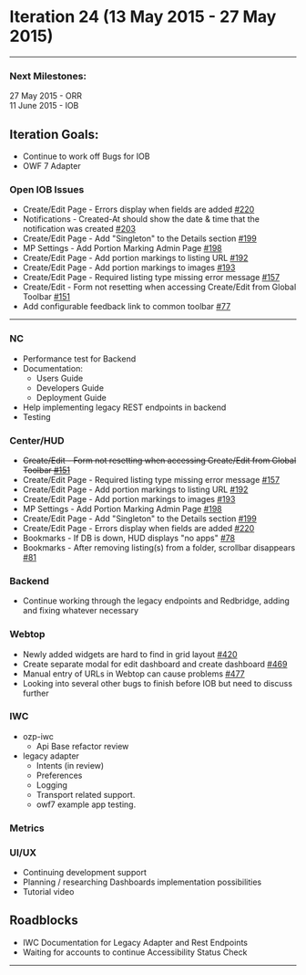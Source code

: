 # Iteration 24 (13 May 2015 - 27 May 2015)

*** 
### Next Milestones:
27 May 2015 - ORR
<br>11 June 2015 - IOB

## Iteration Goals:
* Continue to work off Bugs for IOB
* OWF 7 Adapter

### Open IOB Issues
* Create/Edit Page - Errors display when fields are added [#220](http://github.com/ozone-development/ozp-center/issues/220)
* Notifications - Created-At should show the date & time that the notification was created [#203](http://github.com/ozone-development/ozp-center/issues/203)
* Create/Edit Page - Add "Singleton" to the Details section [#199](http://github.com/ozone-development/ozp-center/issues/199)
* MP Settings - Add Portion Marking Admin Page [#198](http://github.com/ozone-development/ozp-center/issues/198)
* Create/Edit Page - Add portion markings to listing URL [#192](http://github.com/ozone-development/ozp-center/issues/192)
* Create/Edit Page - Add portion markings to images [#193](http://github.com/ozone-development/ozp-center/issues/193)
* Create/Edit Page - Required listing type missing error message [#157](http://github.com/ozone-development/ozp-center/issues/157)
* Create/Edit - Form not resetting when accessing Create/Edit from Global Toolbar [#151](http://github.com/ozone-development/ozp-center/issues/151)
* Add configurable feedback link to common toolbar [#77](http://github.com/ozone-development/ozp-center/issues/77)

***


### NC 
* Performance test for Backend
* Documentation:
  * Users Guide
  * Developers Guide
  * Deployment Guide
* Help implementing legacy REST endpoints in backend
* Testing

### Center/HUD
* ~~Create/Edit - Form not resetting when accessing Create/Edit from Global Toolbar [#151](http://github.com/ozone-development/ozp-center/issues/151)~~
* Create/Edit Page - Required listing type missing error message [#157](http://github.com/ozone-development/ozp-center/issues/157)
* Create/Edit Page - Add portion markings to listing URL [#192](http://github.com/ozone-development/ozp-center/issues/192)
* Create/Edit Page - Add portion markings to images [#193](http://github.com/ozone-development/ozp-center/issues/193)
* MP Settings - Add Portion Marking Admin Page [#198](http://github.com/ozone-development/ozp-center/issues/198)
* Create/Edit Page - Add "Singleton" to the Details section [#199](http://github.com/ozone-development/ozp-center/issues/199)
* Create/Edit Page - Errors display when fields are added [#220](http://github.com/ozone-development/ozp-center/issues/220)
* Bookmarks - If DB is down, HUD displays "no apps" [#78](http://github.com/ozone-development/ozp-center/issues/78)
* Bookmarks - After removing listing(s) from a folder, scrollbar disappears [#81](http://github.com/ozone-development/ozp-center/issues/81)


### Backend
* Continue working through the legacy endpoints and Redbridge, adding and fixing whatever necessary


### Webtop
* Newly added widgets are hard to find in grid layout [#420](http://github.com/ozone-development/ozp-webtop/issues/420)
* Create separate modal for edit dashboard and create dashboard [#469](http://github.com/ozone-development/ozp-webtop/issues/469)
* Manual entry of URLs in Webtop can cause problems [#477](http://github.com/ozone-development/ozp-webtop/issues/477)
* Looking into several other bugs to finish before IOB but need to discuss further


### IWC
* ozp-iwc
  * Api Base refactor review
* legacy adapter
  * Intents (in review)
  * Preferences
  * Logging
  * Transport related support.
  * owf7 example app testing.

### Metrics

### UI/UX
* Continuing development support
* Planning / researching Dashboards implementation possibilities
* Tutorial video

## Roadblocks
* IWC Documentation for Legacy Adapter and Rest Endpoints
* Waiting for accounts to continue Accessibility Status Check

***
